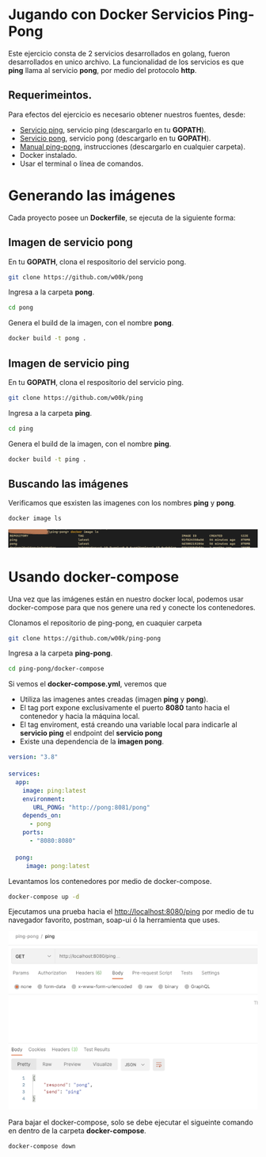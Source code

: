 # Jugando con Docker Servicios Ping-Pong

Este ejercicio consta de 2 servicios desarrollados en golang, fueron desarrollados en unico archivo. La funcionalidad de los servicios es que **ping** llama al servicio **pong**, por medio del protocolo **http**. 

## Requerimeintos. 

Para efectos del ejercicio es necesario obtener nuestros fuentes, desde:  
- [Servicio ping](https://github.com/w00k/ping), servicio ping (descargarlo en tu **GOPATH**).
- [Servicio pong](https://github.com/w00k/pong), servicio pong (descargarlo en tu **GOPATH**).
- [Manual ping-pong](https://github.com/w00k/ping-pong), instrucciones (descargarlo en cualquier carpeta). 
- Docker instalado. 
- Usar el terminal o línea de comandos. 

# Generando las imágenes

Cada proyecto posee un **Dockerfile**, se ejecuta de la siguiente forma: 

## Imagen de servicio pong

En tu **GOPATH**, clona el respositorio del servicio pong.
```bash
git clone https://github.com/w00k/pong
```

Ingresa a la carpeta **pong**. 
```bash
cd pong
```

Genera el build de la imagen, con el nombre **pong**.
```bash
docker build -t pong .
```

## Imagen de servicio ping

En tu **GOPATH**, clona el respositorio del servicio ping.
```bash
git clone https://github.com/w00k/ping
```

Ingresa a la carpeta **ping**.
```bash
cd ping
```

Genera el build de la imagen, con el nombre **ping**.
```bash
docker build -t ping .
```

## Buscando las imágenes

Verificamos que esxisten las imagenes con los nombres **ping** y **pong**. 
```bash
docker image ls
```

![docker image ls](./img/docker-image-ls-01.PNG)

# Usando docker-compose

Una vez que las imágenes están en nuestro docker local, podemos usar docker-compose para que nos genere una red y conecte los contenedores. 

Clonamos el repositorio de ping-pong, en cuaquier carpeta
```bash
git clone https://github.com/w00k/ping-pong
```

Ingresa a la carpeta **ping-pong**.
```bash
cd ping-pong/docker-compose
```

Si vemos el **docker-compose.yml**, veremos que 
* Utiliza las imagenes antes creadas (imagen **ping** y **pong**).
* El tag port expone exclusivamente el puerto **8080** tanto hacia el contenedor y hacia la máquina local. 
* El tag enviroment, está creando una variable local para indicarle al **servicio ping** el endpoint del **servicio pong**
* Existe una dependencia de la **imagen pong**. 

```yml
version: "3.8"

services:
  app:
    image: ping:latest
    environment:
       URL_PONG: "http://pong:8081/pong"
    depends_on:
      - pong
    ports:
      - "8080:8080"

  pong:
     image: pong:latest
```

Levantamos los contenedores por medio de docker-compose. 
```bash
docker-compose up -d 
```

Ejecutamos una prueba hacia el [http://localhost:8080/ping](http://localhost:8080/ping)  por medio de tu navegador favorito, postman, soap-ui ó la herramienta que uses. 

![docker image ls](./img/postman-test.PNG)

Para bajar el docker-compose, solo se debe ejecutar el sigueinte comando en dentro de la carpeta **docker-compose**.

```bash
docker-compose down 
```